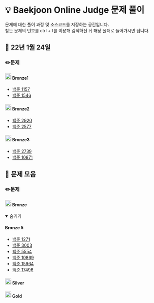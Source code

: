 # :bulb: Baekjoon Online Judge 문제 풀이
문제에 대한 풀이 과정 및 소스코드를 저장하는 공간입니다.  
찾는 문제의 번호를 ctrl + f를 이용해 검색하신 뒤 해당 폴더로 들어가시면 됩니다.
## 📁 22년 1월 24일


### ✏️문제

#### <img src="https://d2gd6pc034wcta.cloudfront.net/tier/1-a.svg" width="20" height="20"> Bronze1
- [백준 1157](./BaekjoonOnlineJudge/BOJ_1157)
- [백준 1546](./BaekjoonOnlineJudge/BOJ_1546)

#### <img src="https://d2gd6pc034wcta.cloudfront.net/tier/1-a.svg" width="20" height="20"> Bronze2
- [백준 2920](./BaekjoonOnlineJudge/BOJ_2920)
- [백준 2577](./BaekjoonOnlineJudge/BOJ_2577)

#### <img src="https://d2gd6pc034wcta.cloudfront.net/tier/1-a.svg" width="20" height="20"> Bronze3
- [백준 2739](./BaekjoonOnlineJudge/BOJ_2739)
- [백준 10871](./BaekjoonOnlineJudge/BOJ_10871)



## 📁 문제 모음


### ✏️문제
#### <img src="https://d2gd6pc034wcta.cloudfront.net/tier/1-a.svg" width="20" height="20"> Bronze

<details open><summary>숨기기</summary>  
 
#### Bronze 5
- [백준 1271](./BaekjoonOnlineJudge/BOJ_1271)
- [백준 3003](./BaekjoonOnlineJudge/BOJ_3003)
- [백준 5554](./BaekjoonOnlineJudge/BOJ_5554)
- [백준 10869](./BaekjoonOnlineJudge/BOJ_10869)
- [백준 15964](./BaekjoonOnlineJudge/BOJ_15964)
- [백준 17496](./BaekjoonOnlineJudge/BOJ_17496)

</details>

#### <img src="https://d2gd6pc034wcta.cloudfront.net/tier/6-a.svg" width="20" height="20"> Silver

#### <img src="https://d2gd6pc034wcta.cloudfront.net/tier/11-a.svg" width="20" height="20"> Gold
 


